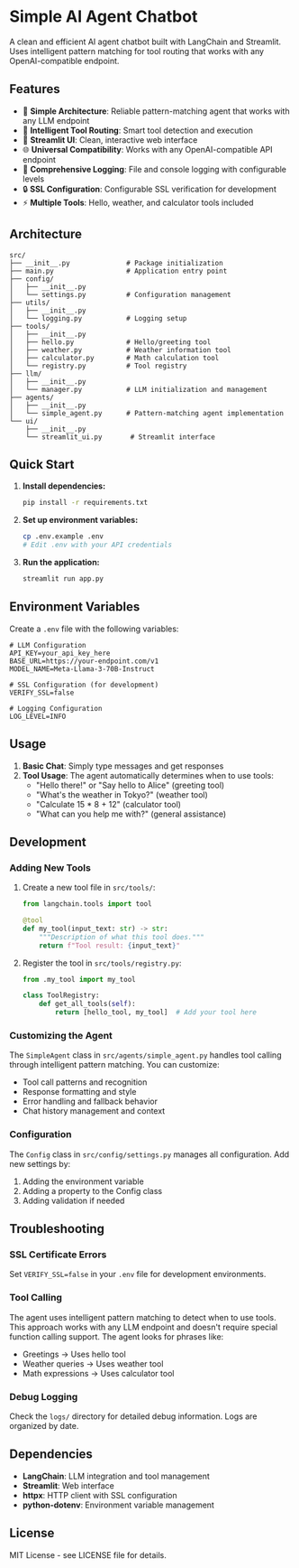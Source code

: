 # Simple AI Agent Chatbot

A clean and efficient AI agent chatbot built with LangChain and Streamlit. Uses intelligent pattern matching for tool routing that works with any OpenAI-compatible endpoint.

## Features

- 🤖 **Simple Architecture**: Reliable pattern-matching agent that works with any LLM endpoint
- 🔧 **Intelligent Tool Routing**: Smart tool detection and execution
- 🎨 **Streamlit UI**: Clean, interactive web interface
- 🌐 **Universal Compatibility**: Works with any OpenAI-compatible API endpoint
- 📝 **Comprehensive Logging**: File and console logging with configurable levels
- 🔒 **SSL Configuration**: Configurable SSL verification for development
- ⚡ **Multiple Tools**: Hello, weather, and calculator tools included

## Architecture

```
src/
├── __init__.py              # Package initialization
├── main.py                  # Application entry point
├── config/
│   ├── __init__.py
│   └── settings.py          # Configuration management
├── utils/
│   ├── __init__.py
│   └── logging.py           # Logging setup
├── tools/
│   ├── __init__.py
│   ├── hello.py             # Hello/greeting tool
│   ├── weather.py           # Weather information tool
│   ├── calculator.py        # Math calculation tool
│   └── registry.py          # Tool registry
├── llm/
│   ├── __init__.py
│   └── manager.py           # LLM initialization and management
├── agents/
│   ├── __init__.py
│   └── simple_agent.py      # Pattern-matching agent implementation
└── ui/
    ├── __init__.py
    └── streamlit_ui.py       # Streamlit interface
```

## Quick Start

1. **Install dependencies:**
   ```bash
   pip install -r requirements.txt
   ```

2. **Set up environment variables:**
   ```bash
   cp .env.example .env
   # Edit .env with your API credentials
   ```

3. **Run the application:**
   ```bash
   streamlit run app.py
   ```

## Environment Variables

Create a `.env` file with the following variables:

```env
# LLM Configuration
API_KEY=your_api_key_here
BASE_URL=https://your-endpoint.com/v1
MODEL_NAME=Meta-Llama-3-70B-Instruct

# SSL Configuration (for development)
VERIFY_SSL=false

# Logging Configuration
LOG_LEVEL=INFO
```

## Usage

1. **Basic Chat**: Simply type messages and get responses
2. **Tool Usage**: The agent automatically determines when to use tools:
   - "Hello there!" or "Say hello to Alice" (greeting tool)
   - "What's the weather in Tokyo?" (weather tool)
   - "Calculate 15 * 8 + 12" (calculator tool)
   - "What can you help me with?" (general assistance)

## Development

### Adding New Tools

1. Create a new tool file in `src/tools/`:
   ```python
   from langchain.tools import tool
   
   @tool
   def my_tool(input_text: str) -> str:
       """Description of what this tool does."""
       return f"Tool result: {input_text}"
   ```

2. Register the tool in `src/tools/registry.py`:
   ```python
   from .my_tool import my_tool
   
   class ToolRegistry:
       def get_all_tools(self):
           return [hello_tool, my_tool]  # Add your tool here
   ```

### Customizing the Agent

The `SimpleAgent` class in `src/agents/simple_agent.py` handles tool calling through intelligent pattern matching. You can customize:

- Tool call patterns and recognition
- Response formatting and style
- Error handling and fallback behavior
- Chat history management and context

### Configuration

The `Config` class in `src/config/settings.py` manages all configuration. Add new settings by:

1. Adding the environment variable
2. Adding a property to the Config class
3. Adding validation if needed

## Troubleshooting

### SSL Certificate Errors

Set `VERIFY_SSL=false` in your `.env` file for development environments.

### Tool Calling

The agent uses intelligent pattern matching to detect when to use tools. This approach works with any LLM endpoint and doesn't require special function calling support. The agent looks for phrases like:

- Greetings → Uses hello tool
- Weather queries → Uses weather tool  
- Math expressions → Uses calculator tool

### Debug Logging

Check the `logs/` directory for detailed debug information. Logs are organized by date.

## Dependencies

- **LangChain**: LLM integration and tool management
- **Streamlit**: Web interface
- **httpx**: HTTP client with SSL configuration
- **python-dotenv**: Environment variable management

## License

MIT License - see LICENSE file for details.
